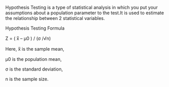 Hypothesis Testing is a type of statistical analysis in which you put your assumptions about a population parameter to the test.It is used to estimate the relationship between 2 statistical variables.


Hypothesis Testing Formula


Z = ( x̅ – μ0 ) / (σ /√n)

Here, x̅ is the sample mean,

μ0 is the population mean,

σ is the standard deviation,

n is the sample size.
